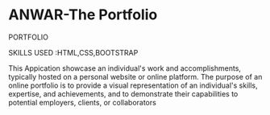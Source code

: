 # ANWAR-The Portfolio


PORTFOLIO

SKILLS USED :HTML,CSS,BOOTSTRAP

This Appication showcase an individual's work and accomplishments,
typically hosted on a personal website or online platform. The purpose of an online portfolio is to provide a 
visual representation of an individual's skills, expertise, and achievements, and to demonstrate their capabilities
to potential employers, clients, or collaborators
